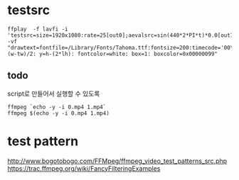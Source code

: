 # testsrc

    ffplay  -f lavfi -i 'testsrc=size=1920x1080:rate=25[out0];aevalsrc=sin(440*2*PI*t)*0.0[out1]' -vf "drawtext=fontfile=/Library/Fonts/Tahoma.ttf:fontsize=200:timecode='00\:00\:00\:00':rate=25:x=(w-tw)/2: y=h-(2*lh): fontcolor=white: box=1: boxcolor=0x00000099"


## todo

script로 만들어서 실행할 수 있도록

    ffmpeg `echo -y -i 0.mp4 1.mp4`
    ffmpeg $(echo -y -i 0.mp4 1.mp4)

# test pattern


<http://www.bogotobogo.com/FFMpeg/ffmpeg_video_test_patterns_src.php>
<https://trac.ffmpeg.org/wiki/FancyFilteringExamples>
    